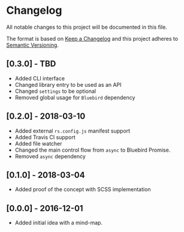 # Changelog

All notable changes to this project will be documented in this file.

The format is based on [Keep a Changelog](http://keepachangelog.com/en/1.0.0/)
and this project adheres to [Semantic Versioning](http://semver.org/spec/v2.0.0.html).

## [0.3.0] - TBD

- Added CLI interface
- Changed library entry to be used as an API
- Changed `settings` to be optional
- Removed global usage for `Bluebird` dependency

## [0.2.0] - 2018-03-10

- Added external `rs.config.js` manifest support
- Added Travis CI support
- Added file watcher
- Changed the main control flow from `async` to Bluebird Promise.
- Removed `async` dependency

## [0.1.0] - 2018-03-04

- Added proof of the concept with SCSS implementation

## [0.0.0] - 2016-12-01

- Added initial idea with a mind-map.
